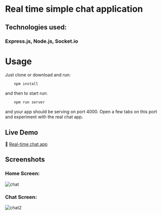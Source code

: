 # Real time simple chat application

## Technologies used:

### Express.js, Node.js, Socket.io

# Usage

Just clone or download and run:

```bash
	npm install
```

and then to start run:

```bash
	npm run server
```

and your app should be serving on port 4000.
Open a few tabs on this port and experiment with the real chat app.

## Live Demo

🔗 [Real-time chat app](https://crawling-rust-atom.glitch.me/)

## Screenshots

### Home Screen:

![chat](https://user-images.githubusercontent.com/78612108/223781445-dfa22eba-311d-4b16-8160-2990cc2e1307.png)

### Chat Screen:

![chat2](https://user-images.githubusercontent.com/78612108/223781784-4ac21f58-5067-452f-9701-71fde5724339.png)
